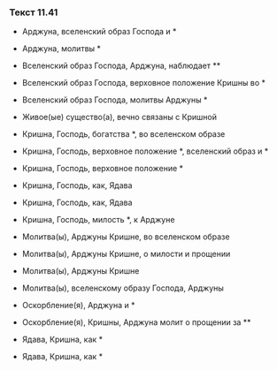 ### Текст 11.41

- Арджуна, вселенский образ Господа и *

- Арджуна, молитвы *

- Вселенский образ Господа, Арджуна, наблюдает **

- Вселенский образ Господа, верховное положение Кришны во *

- Вселенский образ Господа, молитвы Арджуны *

- Живое(ые) существо(а), вечно связаны с Кришной

- Кришна, Господь, богатства *, во вселенском образе

- Кришна, Господь, верховное положение *, вселенский образ и *

- Кришна, Господь, верховное положение *

- Кришна, Господь, как, Ядава

- Кришна, Господь, как, Ядава

- Кришна, Господь, милость *, к Арджуне

- Молитва(ы), Арджуны Кришне, во вселенском образе

- Молитва(ы), Арджуны Кришне, о милости и прощении

- Молитва(ы), Арджуны Кришне

- Молитва(ы), вселенскому образу Господа, Арджуны

- Оскорбление(я), Арджуна и *

- Оскорбление(я), Кришны, Арджуна молит о прощении за **

- Ядава, Кришна, как *

- Ядава, Кришна, как *
	

